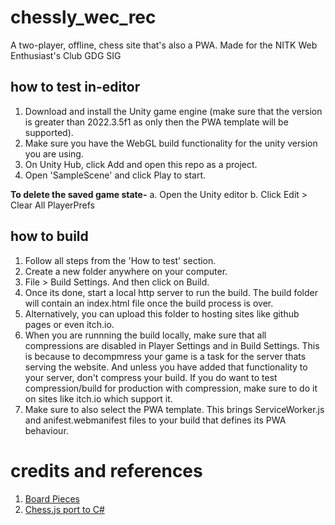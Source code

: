 # chessly_wec_rec
A two-player, offline, chess site that's also a PWA.
Made for the NITK Web Enthusiast's Club GDG SIG

## how to test in-editor
1. Download and install the Unity game engine (make sure that the version is greater than 2022.3.5f1 as only then the PWA template will be supported).
2. Make sure you have the WebGL build functionality for the unity version you are using.
3. On Unity Hub, click Add and open this repo as a project.
4. Open 'SampleScene' and click Play to start.

**To delete the saved game state-**
a. Open the Unity editor
b. Click Edit > Clear All PlayerPrefs

## how to build
1. Follow all steps from the 'How to test' section.
2. Create a new folder anywhere on your computer.
3. File > Build Settings. And then click on Build.
4. Once its done, start a local http server to run the build. The build folder will contain an index.html file once the build process is over.
5. Alternatively, you can upload this folder to hosting sites like github pages or even itch.io.
6. When you are runnning the build locally, make sure that all compressions are disabled in Player Settings and in Build Settings. This is because to decompmress your game is a task for the server thats serving the website. And unless you have added that functionality to your server, don't compress your build. If you do want to test compression/build for production with compression, make sure to do it on sites like itch.io which support it.
7. Make sure to also select the PWA template. This brings ServiceWorker.js and anifest.webmanifest files to your build that defines its PWA behaviour.

# credits and references
1. [Board Pieces](https://opengameart.org/content/chess-pieces-and-board-squares)
2. [Chess.js port to C#](https://github.com/dayjur/Chess.cs)
